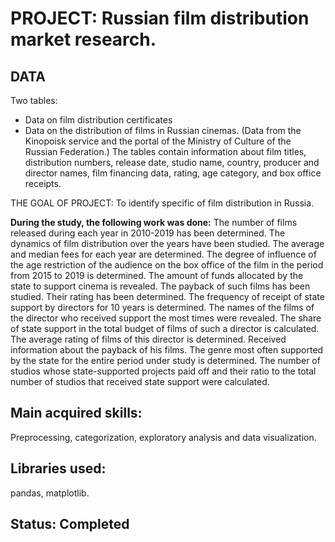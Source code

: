 # PROJECT: Russian film distribution market research.

## DATA
Two tables:
- Data on film distribution certificates
- Data on the distribution of films in Russian cinemas.
(Data from the Kinopoisk service and the portal of the Ministry of Culture of the Russian Federation.)
The tables contain information about film titles, distribution numbers, release date, studio name, country, producer and director names, film financing data, rating, age category, and box office receipts.

THE GOAL OF PROJECT:
To identify specific of film distribution in Russia.

**During the study, the following work was done:**
The number of films released during each year in 2010-2019 has been determined. The dynamics of film distribution over the years have been studied. The average and median fees for each year are determined. The degree of influence of the age restriction of the audience on the box office of the film in the period from 2015 to 2019 is determined.
The amount of funds allocated by the state to support cinema is revealed. The payback of such films has been studied. Their rating has been determined. The frequency of receipt of state support by directors for 10 years is determined. The names of the films of the director who received support the most times were revealed. The share of state support in the total budget of films of such a director is calculated. The average rating of films of this director is determined. Received information about the payback of his films. The genre most often supported by the state for the entire period under study is determined. The number of studios whose state-supported projects paid off and their ratio to the total number of studios that received state support were calculated.


## Main acquired skills:
Preprocessing, categorization, exploratory analysis and data visualization.

## Libraries used:
pandas, matplotlib.

## Status: Completed